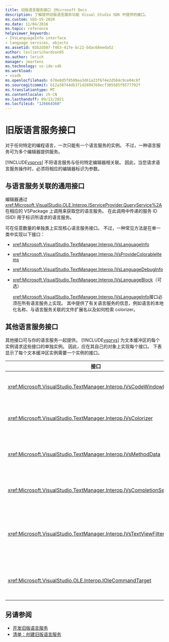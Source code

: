 ```yaml
---
title: 旧版语言服务接口 |Microsoft Docs
description: 了解提供旧版语言服务功能 Visual Studio SDK 中提供的接口。
ms.custom: SEO-VS-2020
ms.date: 11/04/2016
ms.topic: reference
helpviewer_keywords:
- IVsLanguageInfo interface
- language services, objects
ms.assetid: 03b2d507-f463-417e-bc22-bdac68eeda52
author: leslierichardson95
ms.author: lerich
manager: jmartens
ms.technology: vs-ide-sdk
ms.workload:
- vssdk
ms.openlocfilehash: 670e8d5f8509aa3d61a23f674e2d584c9ce04c8f
ms.sourcegitcommit: b12a38744db371d2894769ecf305585f9577792f
ms.translationtype: MT
ms.contentlocale: zh-CN
ms.lasthandoff: 09/13/2021
ms.locfileid: "126664360"
---
```

# <a name="legacy-language-service-interfaces"></a>旧版语言服务接口
对于任何特定的编程语言，一次只能有一个语言服务的实例。 不过，一种语言服务可为多个编辑器提供服务。

 [!INCLUDE[vsprvs](../../code-quality/includes/vsprvs_md.md)] 不将语言服务与任何特定编辑器相关联。 因此，当您请求语言服务操作时，必须将相应的编辑器标识为参数。

## <a name="common-interfaces-associated-with-language-services"></a>与语言服务关联的通用接口
 编辑器通过 <xref:Microsoft.VisualStudio.OLE.Interop.IServiceProvider.QueryService%2A> 在相应的 VSPackage 上调用来获取您的语言服务。 在此调用中传递的服务 ID (SID) 用于标识所请求的语言服务。

 可在任意数量的单独类上实现核心语言服务接口。 不过，一种常见方法是在单一类中实现以下接口：

- <xref:Microsoft.VisualStudio.TextManager.Interop.IVsLanguageInfo>

- <xref:Microsoft.VisualStudio.TextManager.Interop.IVsProvideColorableItems>

- <xref:Microsoft.VisualStudio.TextManager.Interop.IVsLanguageDebugInfo>

- <xref:Microsoft.VisualStudio.TextManager.Interop.IVsLanguageBlock>（可选）

  <xref:Microsoft.VisualStudio.TextManager.Interop.IVsLanguageInfo>接口必须在所有语言服务上实现。 其中提供了有关语言服务的信息，例如语言的本地化名称、与语言服务关联的文件扩展名以及如何检索 colorizer。

## <a name="additional-language-service-interfaces"></a>其他语言服务接口
 其他接口可与你的语言服务一起提供。 [!INCLUDE[vsprvs](../../code-quality/includes/vsprvs_md.md)] 为文本缓冲区的每个实例请求这些接口的单独实例。 因此，应在其自己的对象上实现每个接口。 下表显示了每个文本缓冲区实例需要一个实例的接口。

|接口|说明|
|---------------|-----------------|
|<xref:Microsoft.VisualStudio.TextManager.Interop.IVsCodeWindowManager>|管理代码窗口装饰，如下拉栏。 可以使用方法获取此接口 <xref:Microsoft.VisualStudio.TextManager.Interop.IVsLanguageInfo.GetCodeWindowManager%2A> 。 <xref:Microsoft.VisualStudio.TextManager.Interop.IVsCodeWindowManager>每个代码窗口都有一个。|
|<xref:Microsoft.VisualStudio.TextManager.Interop.IVsColorizer>|着色语言关键字和分隔符。 可以使用方法获取此接口 <xref:Microsoft.VisualStudio.TextManager.Interop.IVsLanguageInfo.GetColorizer%2A> 。 <xref:Microsoft.VisualStudio.TextManager.Interop.IVsColorizer> 在绘制时调用。 避免计算密集型工作发生 <xref:Microsoft.VisualStudio.TextManager.Interop.IVsColorizer> ，或性能可能会降低。|
|<xref:Microsoft.VisualStudio.TextManager.Interop.IVsMethodData>|提供 IntelliSense 参数工具提示。 当语言服务识别到指示应显示方法数据的字符（如左括号）时，它会调用 <xref:Microsoft.VisualStudio.TextManager.Interop.IVsMethodTipWindow.SetMethodData%2A> 方法，通知文本视图语言服务已准备好显示参数信息工具提示。 文本视图通过使用接口的方法 <xref:Microsoft.VisualStudio.TextManager.Interop.IVsMethodData> 来获取显示工具提示所需的信息，从而回叫语言服务。|
|<xref:Microsoft.VisualStudio.TextManager.Interop.IVsCompletionSet>|提供 IntelliSense 语句完成。 当语言服务准备好显示完成列表时，它会 <xref:Microsoft.VisualStudio.TextManager.Interop.IVsTextView.UpdateCompletionStatus%2A> 在文本视图上调用方法。 然后，文本视图使用对象上的方法回调到语言服务 <xref:Microsoft.VisualStudio.TextManager.Interop.IVsCompletionSet> 。|
|<xref:Microsoft.VisualStudio.TextManager.Interop.IVsTextViewFilter>|允许使用命令处理程序修改文本视图。 实现接口的类 <xref:Microsoft.VisualStudio.TextManager.Interop.IVsTextViewFilter> 还必须实现 <xref:Microsoft.VisualStudio.OLE.Interop.IOleCommandTarget> 接口。 文本视图 <xref:Microsoft.VisualStudio.TextManager.Interop.IVsTextViewFilter> 通过查询 <xref:Microsoft.VisualStudio.OLE.Interop.IOleCommandTarget> 传递给方法的对象来检索对象 <xref:Microsoft.VisualStudio.TextManager.Interop.IVsTextView.AddCommandFilter%2A> 。 <xref:Microsoft.VisualStudio.TextManager.Interop.IVsTextViewFilter>每个视图都应有一个对象。|
|<xref:Microsoft.VisualStudio.OLE.Interop.IOleCommandTarget>|截获用户在代码窗口中键入的命令。 监视你的实现的输出 <xref:Microsoft.VisualStudio.OLE.Interop.IOleCommandTarget> ，以提供自定义完成信息和查看修改<br /><br /> 若要将您 <xref:Microsoft.VisualStudio.OLE.Interop.IOleCommandTarget> 的对象传递给文本视图，请调用 <xref:Microsoft.VisualStudio.TextManager.Interop.IVsTextView.AddCommandFilter%2A> 。|

## <a name="see-also"></a>另请参阅
- [开发旧版语言服务](../../extensibility/internals/developing-a-legacy-language-service.md)
- [清单：创建旧版语言服务](../../extensibility/internals/checklist-creating-a-legacy-language-service.md)
